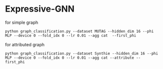 # Expressive-GNN

for simple graph 

```
python graph_classification.py --dataset MUTAG --hidden_dim 16 --phi MLP --device 0 --fold_idx 0 --lr 0.01 --agg cat  --first_phi 
```

for attributed graph 
```
python graph_classification.py --dataset Synthie --hidden_dim 16 --phi MLP --device 0 --fold_idx 0 --lr 0.01 --agg cat --attribute --first_phi 
```


